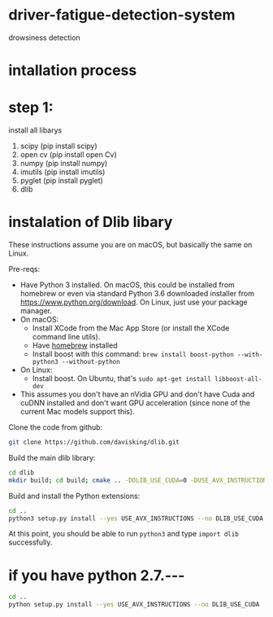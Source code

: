 # driver-fatigue-detection-system
drowsiness detection

# intallation process

# step 1:
 install all libarys 
1) scipy  (pip install scipy)
2) open cv (pip install open Cv)
3) numpy (pip install numpy)
4) imutils (pip install imutils)
5) pyglet (pip install pyglet)
6) dlib 
# instalation of Dlib libary 
These instructions assume you are on macOS, but basically the same on Linux.

Pre-reqs:
- Have Python 3 installed. On macOS, this could be installed from homebrew or even via standard 
  Python 3.6 downloaded installer from https://www.python.org/download. On Linux, just use your
  package manager.
- On macOS:
  - Install XCode from the Mac App Store (or install the XCode command line utils).
  - Have [homebrew](https://brew.sh/) installed
  - Install boost with this command: `brew install boost-python --with-python3 --without-python`
- On Linux:
  - Install boost. On Ubuntu, that's `sudo apt-get install libboost-all-dev`
- This assumes you don't have an nVidia GPU and don't have Cuda and cuDNN installed and don't want
  GPU acceleration (since none of the current Mac models support this).

Clone the code from github:

```bash
git clone https://github.com/davisking/dlib.git
```

Build the main dlib library:

```bash
cd dlib
mkdir build; cd build; cmake .. -DDLIB_USE_CUDA=0 -DUSE_AVX_INSTRUCTIONS=1; cmake --build .
```

Build and install the Python extensions:

```bash
cd ..
python3 setup.py install --yes USE_AVX_INSTRUCTIONS --no DLIB_USE_CUDA
```

At this point, you should be able to run `python3` and type `import dlib` successfully.

# if you have python 2.7.---
```bash
cd ..
python setup.py install --yes USE_AVX_INSTRUCTIONS --no DLIB_USE_CUDA
```






